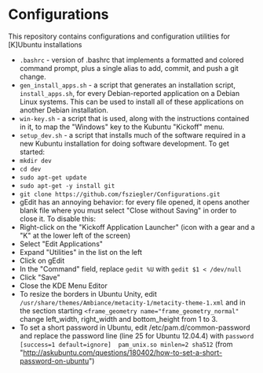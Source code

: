 Configurations
==============

This repository contains configurations and configuration utilities for [K]Ubuntu installations
 * `.bashrc` - version of .bashrc that implements a formatted and colored command prompt, plus a single alias to add, commit, and push a git change.
 * `gen_install_apps.sh` - a script that generates an installation script, `install_apps.sh`, for every Debian-reported application on a Debian Linux systems. This can be used to install all of these applications on another Debian installation.
 * `win-key.sh` - a script that is used, along with the instructions contained in it, to map the "Windows" key to the Kubuntu "Kickoff" menu.
 * `setup_dev.sh` - a script that installs much of the software required in a new Kubuntu installation for doing software development. To get started:
  * `mkdir dev`
  * `cd dev`
  * `sudo apt-get update`
  * `sudo apt-get -y install git`
  * `git clone https://github.com/fsziegler/Configurations.git`
 * gEdit has an annoying behavior: for every file opened, it opens another blank file where you must select "Close without Saving" in order to close it. To disable this:
  * Right-click on the "Kickoff Application Launcher" (icon with a gear and a "K" at the lower left of the screen)
  * Select "Edit Applications"
  * Expand "Utilities" in the list on the left
  * Click on gEdit
  * In the "Command" field, replace `gedit %U` with `gedit $1 < /dev/null`
  * Click "Save"
  * Close the KDE Menu Editor
 * To resize the borders in Ubuntu Unity, edit `/usr/share/themes/Ambiance/metacity-1/metacity-theme-1.xml` and in the section starting `<frame_geometry name="frame_geometry_normal"` change left_width, right_width and bottom_height from 1 to 3.
 * To set a short password in Ubuntu, edit /etc/pam.d/common-password and replace the password line (line 25 for Ubuntu 12.04.4) with `password    [success=1 default=ignore]  pam_unix.so minlen=2 sha512` (from "http://askubuntu.com/questions/180402/how-to-set-a-short-password-on-ubuntu")
